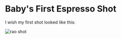 # Baby's First Espresso Shot

I wish my first shot looked like this:

![rao shot](https://raw.githubusercontent.com/qporzk/beautiful-test/master/assets/img/rao-profile.jpg)
